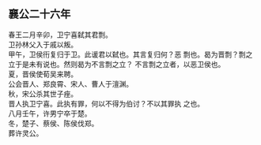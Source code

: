 ## 襄公二十六年

春王二月辛卯，卫宁喜弑其君剽。  
卫孙林父入于戚以叛。  
甲午，卫侯衎复归于卫。此谖君以弑也。其言复归何？恶
剽也。曷为晋剽？剽之立于是未有说也。然则曷为不言剽之立？
不言剽之立者，以恶卫侯也。  
夏，晋侯使荀吴来聘。  
公会晋人、郑良霄、宋人、曹人于澶渊。  
秋，宋公杀其世子痤。  
晋人执卫宁喜。此执有罪，何以不得为伯讨？不以其罪执
之也。  
八月壬午，许男宁卒于楚。  
冬，楚子、蔡侯、陈侯伐郑。  
葬许灵公。  


